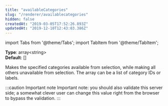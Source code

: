 ```yaml
---
title: "availableCategories"
slug: "/renderer/availablecategories"
hidden: false
createdAt: "2019-03-05T17:52:26.893Z"
updatedAt: "2019-12-10T12:43:03.386Z"
---
```


import Tabs from '@theme/Tabs';
import TabItem from '@theme/TabItem';

**Type**: array&lt;string&gt;  
**Default**: []  

Makes the specified categories available from selection, while making all others unavailable from selection. The array can be a list of category IDs or labels.

:::caution Important note
Important note: you should also validate this server side; a somewhat clever user can change this value right from the browser to bypass the validation.
:::

